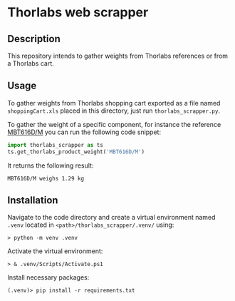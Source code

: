 # Thorlabs web scrapper



## Description

This repository intends to gather weights from Thorlabs references or from a Thorlabs cart.





## Usage

To gather weights from  Thorlabs shopping cart exported as a file named `shoppingCart.xls` placed in this directory, just run `thorlabs_scrapper.py`.

To gather the weight of a specific component, for instance the reference [MBT616D/M](https://www.thorlabs.com/thorproduct.cfm?partnumber=MBT616D/M) you can run the following code snippet:

```python
import thorlabs_scrapper as ts
ts.get_thorlabs_product_weight('MBT616D/M')
```

It returns the following result:

`MBT616D/M weighs 1.29 kg`





## Installation

Navigate to the code directory and create a virtual environment named `.venv` located in `<path>/thorlabs_scrapper/.venv/` using:

`> python -m venv .venv`

Activate the virtual environment:

`> & .venv/Scripts/Activate.ps1`

Install necessary packages:

`(.venv)> pip install -r requirements.txt`
